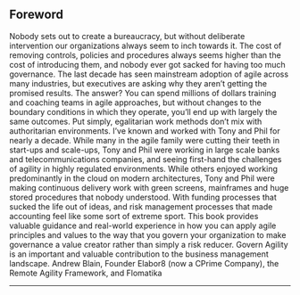## Foreword

Nobody sets out to create a bureaucracy, but without deliberate intervention
our organizations always seem to inch towards it. The cost of removing
controls, policies and procedures always seems higher than the cost of
introducing them, and nobody ever got sacked for having too much
governance.
   The last decade has seen mainstream adoption of agile across many
industries, but executives are asking why they aren’t getting the promised
results. The answer? You can spend millions of dollars training and coaching
teams in agile approaches, but without changes to the boundary conditions in
which they operate, you’ll end up with largely the same outcomes.
   Put simply, egalitarian work methods don’t mix with authoritarian
environments.
   I’ve known and worked with Tony and Phil for nearly a decade. While
many in the agile family were cutting their teeth in start-ups and scale-ups,
Tony and Phil were working in large scale banks and telecommunications
companies, and seeing first-hand the challenges of agility in highly regulated
environments.
   While others enjoyed working predominantly in the cloud on modern
architectures, Tony and Phil were making continuous delivery work with green
screens, mainframes and huge stored procedures that nobody understood.
With funding processes that sucked the life out of ideas, and risk management
processes that made accounting feel like some sort of extreme sport.
   This book provides valuable guidance and real-world experience in how you
can apply agile principles and values to the way that you govern your
organization to make governance a value creator rather than simply a risk
reducer.
   Govern Agility is an important and valuable contribution to the business
management landscape.
                     Andrew Blain, Founder Elabor8 (now a CPrime Company),
                                 the Remote Agility Framework, and Flomatika


---